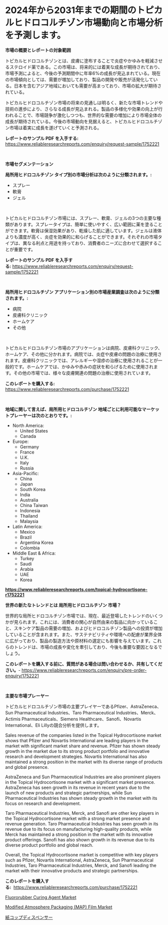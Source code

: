 <p><h1>2024年から2031年までの期間のトピカルヒドロコルチゾン市場動向と市場分析を予測します。</h1></p><p><strong>市場の概要とレポートの対象範囲</strong></p>
<p><p>トピカルヒドロコルチゾンとは、皮膚に塗布することで炎症やかゆみを軽減させるステロイド薬である。この市場は、将来的には着実な成長が期待されており、市場予測によると、今後の予測期間中に年率6%の成長が見込まれている。現在の市場傾向としては、需要が増加しており、製品の開発や販売が活発化している。日本を含むアジア地域においても需要が高まっており、市場の拡大が期待されている。</p><p>トピカルヒドロコルチゾン市場の将来の見通しは明るく、新たな市場トレンドや技術の進歩により、さらなる成長が見込まれる。製品の多様化や効果の向上が行われることで、市場競争が激化しつつも、世界的な需要の増加により市場全体の成長が期待されている。今後の市場動向を見据えると、トピカルヒドロコルチゾン市場は着実に成長を遂げていくと予測される。</p></p>
<p><strong>レポートのサンプル PDF を入手する:</strong> <a href="https://www.reliableresearchreports.com/enquiry/request-sample/1752221">https://www.reliableresearchreports.com/enquiry/request-sample/1752221</a></p>
<p>&nbsp;</p>
<p><strong>市場セグメンテーション</strong></p>
<p><strong>局所用ヒドロコルチゾン タイプ別の市場分析は次のように分類されます。:</strong></p>
<p><ul><li>スプレー</li><li>軟膏</li><li>ジェル</li></ul></p>
<p>&nbsp;</p>
<p><p>トピカルヒドロコルチゾン市場には、スプレー、軟膏、ジェルの3つの主要な種類があります。スプレータイプは、簡単に使いやすく、広い範囲に薬を塗ることができます。軟膏は保湿効果があり、乾燥した肌に適しています。ジェルは液体よりも濃度が高く、炎症を効果的に和らげることができます。それぞれの市場タイプは、異なる利点と用途を持っており、消費者のニーズに合わせて選択することが重要です。</p></p>
<p><strong>レポートのサンプル PDF を入手する:</strong>&nbsp;<a href="https://www.reliableresearchreports.com/enquiry/request-sample/1752221">https://www.reliableresearchreports.com/enquiry/request-sample/1752221</a></p>
<p>&nbsp;</p>
<p><strong> 局所用ヒドロコルチゾン アプリケーション別の市場産業調査は次のように分類されます。:</strong></p>
<p><ul><li>病院</li><li>皮膚科クリニック</li><li>ホームケア</li><li>その他</li></ul></p>
<p>&nbsp;</p>
<p><p>トピカルヒドロコルチゾン市場のアプリケーションは病院、皮膚科クリニック、ホームケア、その他に分かれます。病院では、炎症や皮膚の問題の治療に使用されます。皮膚科クリニックでは、アレルギーや湿疹の治療に使用されることが一般的です。ホームケアでは、かゆみや赤みの症状を和らげるために使用されます。その他の市場では、様々な皮膚関連の問題の治療に使用されています。</p></p>
<p><strong>このレポートを購入する:</strong>&nbsp; <a href="https://www.reliableresearchreports.com/purchase/1752221">https://www.reliableresearchreports.com/purchase/1752221</a></p>
<p>&nbsp;</p>
<p><strong>地域に関して言えば、局所用ヒドロコルチゾン 地域ごとに利用可能なマーケットプレーヤーは次のとおりです。:</strong></p>
<p><ul>
    <li>
        North America:
        <ul>
            <li>United States</li>
            <li>Canada</li>
        </ul>
    </li>
    <li>
        Europe:
        <ul>
            <li>Germany</li>
            <li>France</li>
            <li>U.K.</li>
            <li>Italy</li>
            <li>Russia</li>
        </ul>
    </li>
    <li>
        Asia-Pacific:
        <ul>
            <li>China</li>
            <li>Japan</li>
            <li>South Korea</li>
            <li>India</li>
            <li>Australia</li>
            <li>China Taiwan</li>
            <li>Indonesia</li>
            <li>Thailand</li>
            <li>Malaysia</li>
        </ul>
    </li>
    <li>
        Latin America:
        <ul>
            <li>Mexico</li>
            <li>Brazil</li>
            <li>Argentina Korea</li>
            <li>Colombia</li>
        </ul>
    </li>
    <li>
        Middle East & Africa:
        <ul>
            <li>Turkey</li>
            <li>Saudi</li>
            <li>Arabia</li>
            <li>UAE</li>
            <li>Korea</li>
        </ul>
    </li>
    </ul></p>
<p><strong><a href="https://www.reliableresearchreports.com/topical-hydrocortisone-r1752221">https://www.reliableresearchreports.com/topical-hydrocortisone-r1752221</a></strong>&nbsp;</p>
<p><strong>世界の新たなトレンドとは 局所用ヒドロコルチゾン 市場？</strong></p>
<p><p>世界的な局所ヒドロコルチゾン市場では、現在、最近登場したトレンドのいくつかが見られます。これには、消費者の関心が自然由来の製品に向かっていること、スキンケア製品の需要の増加、およびヒドロコルチゾン製品への投資が増加していることが含まれます。また、サステナビリティや環境への配慮が業界全体に広がっており、製品の製造方法や原材料の選定にも影響を与えています。これらのトレンドは、市場の成長や変化を牽引しており、今後も重要な要因となるでしょう。</p></p>
<p><strong>このレポートを購入する前に、質問がある場合は問い合わせるか、共有してください。</strong>- <a href="https://www.reliableresearchreports.com/enquiry/pre-order-enquiry/1752221">https://www.reliableresearchreports.com/enquiry/pre-order-enquiry/1752221</a></p>
<p>&nbsp;</p>
<p><strong>主要な市場プレーヤー</strong></p>
<p><p>トピカルヒドロコルチゾン市場の主要プレイヤーであるPfizer、AstraZeneca、Sun Pharmaceutical Industries、Taro Pharmaceutical Industries、Merck、Actimis Pharmaceuticals、Siemens Healthcare、Sanofi、Novartis International、Eli Lillyの競合分析を提供します。</p><p>Sales revenue of the companies listed in the Topical Hydrocortisone market shows that Pfizer and Novartis International are leading players in the market with significant market share and revenue. Pfizer has shown steady growth in the market due to its strong product portfolio and innovative research and development strategies. Novartis International has also maintained a strong position in the market with its diverse range of products and global presence.</p><p>AstraZeneca and Sun Pharmaceutical Industries are also prominent players in the Topical Hydrocortisone market with a significant market presence. AstraZeneca has seen growth in its revenue in recent years due to the launch of new products and strategic partnerships, while Sun Pharmaceutical Industries has shown steady growth in the market with its focus on research and development.</p><p>Taro Pharmaceutical Industries, Merck, and Sanofi are other key players in the Topical Hydrocortisone market with a strong market presence and revenue generation. Taro Pharmaceutical Industries has seen growth in its revenue due to its focus on manufacturing high-quality products, while Merck has maintained a strong position in the market with its innovative product offerings. Sanofi has also shown growth in its revenue due to its diverse product portfolio and global reach.</p><p>Overall, the Topical Hydrocortisone market is competitive with key players such as Pfizer, Novartis International, AstraZeneca, Sun Pharmaceutical Industries, Taro Pharmaceutical Industries, Merck, and Sanofi leading the market with their innovative products and strategic partnerships.</p></p>
<p><strong>このレポートを購入する:</strong>&nbsp;&nbsp;<a href="https://www.reliableresearchreports.com/purchase/1752221">https://www.reliableresearchreports.com/purchase/1752221</a></p>
<p><p><a href="https://www.linkedin.com/pulse/fluororubber-curing-agent-market-size-furnishes-valuable-fo40f?trackingId=eKAjtBuyT%2BZacveo0Aw%2FZw%3D%3D">Fluororubber Curing Agent Market</a></p><p><a href="https://www.linkedin.com/pulse/modified-atmosphere-packaging-map-film-market-goal-estimating-mqtkf?trackingId=uAUEYZxediVoHljhgd1fmg%3D%3D">Modified Atmosphere Packaging (MAP) Film Market</a></p><p><a href="https://github.com/zoetazuur/Market-Research-Report-List-1/blob/main/131266419681.md">紙コップディスペンサー</a></p></p>